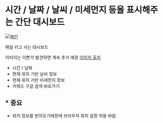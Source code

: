 # 시간 / 날짜 / 날씨 / 미세먼지 등을 표시해주는 간단 대시보드

[![메인](./main.png)](https://simple-weather-peach.vercel.app/)

매일 키고 사는 대시보드

이미지는 이쁜거 발견하면 계속 추가 예정
[이미지 출처](https://pixabay.com)

- 시간 / 날짜
- 현재 위치 기반 날씨 정보
- 현재 위치 기반 미세먼지 정보
- 키워드 구글 검색 바로가기

## \* 중요

- 위치 정보를 받아오기때문에 브라우저 위치 설정 허용 바람.

